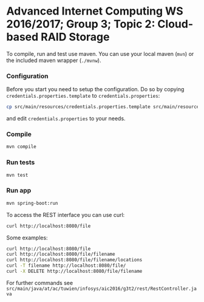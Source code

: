 # Advanced Internet Computing WS 2016/2017; Group 3; Topic 2: Cloud-based RAID Storage

To compile, run and test use maven. You can use your local maven (`mvn`) or the included maven wrapper (`./mvnw`).

### Configuration
Before you start you need to setup the configuration. Do so by copying `credentials.properties.template` to `credentials.properties`:
```sh
cp src/main/resources/credentials.properties.template src/main/resources/credentials.properties
```
and edit `credentials.properties` to your needs.

### Compile
```sh
mvn compile
```

### Run tests
```sh
mvn test
```

### Run app
```sh
mvn spring-boot:run
```

To access the REST interface you can use curl:
```sh
curl http://localhost:8080/file
```

Some examples:
```sh
curl http://localhost:8080/file
curl http://localhost:8080/file/filename
curl http://localhost:8080/file/filename/locations
curl -T filename http://localhost:8080/file/
curl -X DELETE http://localhost:8080/file/filename
```


For further commands see `src/main/java/at/ac/tuwien/infosys/aic2016/g3t2/rest/RestController.java`
